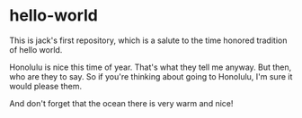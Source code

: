 # hello-world
This is jack's first repository, which is a salute to the time honored tradition of hello world.


Honolulu is nice this time of year. That's what they tell me anyway. But then, who are they to say.
So if you're thinking about going to Honolulu, I'm sure it would please them.

And don't forget that the ocean there is very warm and nice!

